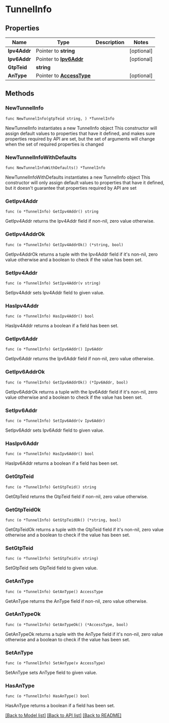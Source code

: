 # TunnelInfo

## Properties

Name | Type | Description | Notes
------------ | ------------- | ------------- | -------------
**Ipv4Addr** | Pointer to **string** |  | [optional] 
**Ipv6Addr** | Pointer to [**Ipv6Addr**](Ipv6Addr.md) |  | [optional] 
**GtpTeid** | **string** |  | 
**AnType** | Pointer to [**AccessType**](AccessType.md) |  | [optional] 

## Methods

### NewTunnelInfo

`func NewTunnelInfo(gtpTeid string, ) *TunnelInfo`

NewTunnelInfo instantiates a new TunnelInfo object
This constructor will assign default values to properties that have it defined,
and makes sure properties required by API are set, but the set of arguments
will change when the set of required properties is changed

### NewTunnelInfoWithDefaults

`func NewTunnelInfoWithDefaults() *TunnelInfo`

NewTunnelInfoWithDefaults instantiates a new TunnelInfo object
This constructor will only assign default values to properties that have it defined,
but it doesn't guarantee that properties required by API are set

### GetIpv4Addr

`func (o *TunnelInfo) GetIpv4Addr() string`

GetIpv4Addr returns the Ipv4Addr field if non-nil, zero value otherwise.

### GetIpv4AddrOk

`func (o *TunnelInfo) GetIpv4AddrOk() (*string, bool)`

GetIpv4AddrOk returns a tuple with the Ipv4Addr field if it's non-nil, zero value otherwise
and a boolean to check if the value has been set.

### SetIpv4Addr

`func (o *TunnelInfo) SetIpv4Addr(v string)`

SetIpv4Addr sets Ipv4Addr field to given value.

### HasIpv4Addr

`func (o *TunnelInfo) HasIpv4Addr() bool`

HasIpv4Addr returns a boolean if a field has been set.

### GetIpv6Addr

`func (o *TunnelInfo) GetIpv6Addr() Ipv6Addr`

GetIpv6Addr returns the Ipv6Addr field if non-nil, zero value otherwise.

### GetIpv6AddrOk

`func (o *TunnelInfo) GetIpv6AddrOk() (*Ipv6Addr, bool)`

GetIpv6AddrOk returns a tuple with the Ipv6Addr field if it's non-nil, zero value otherwise
and a boolean to check if the value has been set.

### SetIpv6Addr

`func (o *TunnelInfo) SetIpv6Addr(v Ipv6Addr)`

SetIpv6Addr sets Ipv6Addr field to given value.

### HasIpv6Addr

`func (o *TunnelInfo) HasIpv6Addr() bool`

HasIpv6Addr returns a boolean if a field has been set.

### GetGtpTeid

`func (o *TunnelInfo) GetGtpTeid() string`

GetGtpTeid returns the GtpTeid field if non-nil, zero value otherwise.

### GetGtpTeidOk

`func (o *TunnelInfo) GetGtpTeidOk() (*string, bool)`

GetGtpTeidOk returns a tuple with the GtpTeid field if it's non-nil, zero value otherwise
and a boolean to check if the value has been set.

### SetGtpTeid

`func (o *TunnelInfo) SetGtpTeid(v string)`

SetGtpTeid sets GtpTeid field to given value.


### GetAnType

`func (o *TunnelInfo) GetAnType() AccessType`

GetAnType returns the AnType field if non-nil, zero value otherwise.

### GetAnTypeOk

`func (o *TunnelInfo) GetAnTypeOk() (*AccessType, bool)`

GetAnTypeOk returns a tuple with the AnType field if it's non-nil, zero value otherwise
and a boolean to check if the value has been set.

### SetAnType

`func (o *TunnelInfo) SetAnType(v AccessType)`

SetAnType sets AnType field to given value.

### HasAnType

`func (o *TunnelInfo) HasAnType() bool`

HasAnType returns a boolean if a field has been set.


[[Back to Model list]](../README.md#documentation-for-models) [[Back to API list]](../README.md#documentation-for-api-endpoints) [[Back to README]](../README.md)


